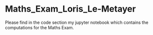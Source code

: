 # Maths_Exam_Loris_Le-Metayer

Please find in the code section my jupyter notebook which contains the computations for the Maths Exam.

